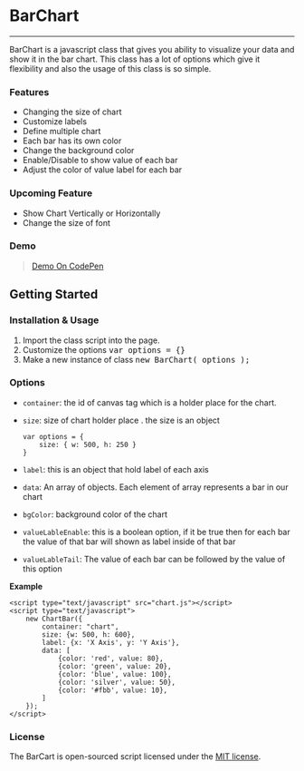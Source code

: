 # BarChart
----
BarChart is a javascript class that gives you ability to visualize your data and show it in the bar chart. This class has a lot of options which give it flexibility and also the usage of this class is so simple.

### Features
* Changing the size of chart
* Customize labels
* Define multiple chart
* Each bar has its own color
* Change the background color
* Enable/Disable to show value of each bar
* Adjust the color of value label for each bar


### Upcoming Feature
* Show Chart Vertically or Horizontally
* Change the size of font

### Demo
> <a href="https://codepen.io/shahrokhnabavi/pen/KZKPMV" target="_blank">Demo On CodePen</a>


## Getting Started

### Installation & Usage
1. Import the class script into the page.
2. Customize the options <kbd>var options = {}</kbd>
3. Make a new instance of class <kbd>new BarChart( options );</kbd>

### Options
* `container`: the id of canvas tag which is a holder place for the chart.
* `size`: size of chart holder place . the size is an object

	```
	var options = {
		size: { w: 500, h: 250 }
	}
	```
* `label`: this is an object that hold label of each axis
* `data`: An array of objects. Each element of array represents a bar in our chart
* `bgColor`: background color of the chart
* `valueLableEnable`: this is a boolean option, if it be true then for each bar the value of that bar will shown as label inside of that bar
* `valueLableTail`: The value of each bar can be followed by the value of this option


**Example**
```
<script type="text/javascript" src="chart.js"></script>
<script type="text/javascript">
    new ChartBar({
        container: "chart",
        size: {w: 500, h: 600},
        label: {x: 'X Axis', y: 'Y Axis'},
        data: [
            {color: 'red', value: 80},
            {color: 'green', value: 20},
            {color: 'blue', value: 100},
            {color: 'silver', value: 50},
            {color: '#fbb', value: 10},
        ]
    });
</script>
```

### License

The BarCart is open-sourced script licensed under the [MIT license](http://opensource.org/licenses/MIT).
